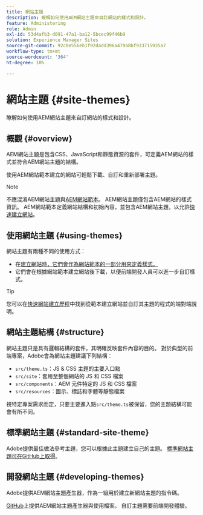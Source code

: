 ```yaml
---
title: 網站主題
description: 瞭解如何使用AEM網站主題來自訂網站的樣式和設計。
feature: Administering
role: Admin
exl-id: 53d4afb3-d091-47a1-ba12-5bcec99f46b9
solution: Experience Manager Sites
source-git-commit: 92c0e556eb1f92dadd396a479a8bf933715935a7
workflow-type: tm+mt
source-wordcount: '364'
ht-degree: 10%

---
```


# 網站主題 {#site-themes}

瞭解如何使用AEM網站主題來自訂網站的樣式和設計。

## 概觀 {#overview}

AEM網站主題是包含CSS、JavaScript和靜態資源的套件，可定義AEM網站的樣式並符合AEM網站主題的結構。

使用AEM網站範本建立的網站可輕鬆下載、自訂和重新部署主題。

>[!NOTE]
>
>不應混淆AEM網站主題與[AEM網站範本](site-templates.md)。 AEM網站主題僅包含AEM網站的樣式資訊。 AEM網站範本定義網站結構和初始內容，並包含AEM網站主題，以允許[快速建立網站](create-site.md)。

## 使用網站主題 {#using-themes}

網站主題有兩種不同的使用方式：

* 在[建立網站時，它們會作為網站範本的一部分用來定義樣式。](create-site.md)
* 它們會在根據網站範本建立網站後下載，以便前端開發人員可以進一步自訂樣式。

>[!TIP]
>
>您可以在[快速網站建立歷程](/help/journey-sites/quick-site/overview.md)中找到從範本建立網站並自訂其主題的程式的端對端說明。

## 網站主題結構 {#structure}

網站主題只是具有邏輯結構的套件，其明確反映套件內容的目的。 對於典型的前端專案，Adobe會為網站主題建議下列結構：

* `src/theme.ts`：JS &amp; CSS 主題的主要入口點
* `src/site`：套用至整個網站的 JS 和 CSS 檔案
* `src/components`：AEM 元件特定的 JS 和 CSS 檔案
* `src/resources`：圖示、標誌和字體等靜態檔案

視特定專案需求而定，只要主要進入點`src/theme.ts`被保留，您的主題結構可能會有所不同。

## 標準網站主題 {#standard-site-theme}

Adobe提供最佳做法參考主題，您可以根據此主題建立自己的主題。 [標準網站主題可在GitHub上取得](https://github.com/adobe/aem-site-template-standard/tree/main/theme)。

## 開發網站主題 {#developing-themes}

Adobe提供AEM網站主題產生器，作為一組用於建立新網站主題的指令碼。

[GitHub](https://github.com/adobe/aem-site-theme-builder)上提供AEM網站主題產生器與使用檔案。 自訂主題需要前端開發體驗。
